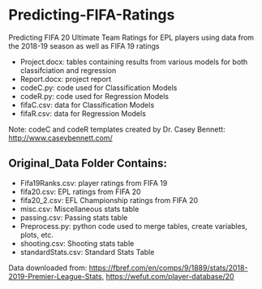 # Predicting-FIFA-Ratings
Predicting FIFA 20 Ultimate Team Ratings for EPL players using data from the 2018-19 season as well as FIFA 19 ratings

* Project.docx: tables containing results from various models for both classifciation and regression
* Report.docx: project report 
* codeC.py: code used for Classification Models
* codeR.py: code used for Regression Models
* fifaC.csv: data for Classification Models
* fifaR.csv: data for Regression Models

Note: codeC and codeR templates created by Dr. Casey Bennett: http://www.caseybennett.com/

## Original_Data Folder Contains:
* Fifa19Ranks.csv: player ratings from FIFA 19
* fifa20.csv: EPL ratings from FIFA 20
* fifa20_2.csv: EFL Championship ratings from FIFA 20
* misc.csv: Miscellaneous stats table
* passing.csv: Passing stats table
* Preprocess.py: python code used to merge tables, create variables, plots, etc.
* shooting.csv: Shooting stats table
* standardStats.csv: Standard Stats Table

Data downloaded from: https://fbref.com/en/comps/9/1889/stats/2018-2019-Premier-League-Stats, https://wefut.com/player-database/20
